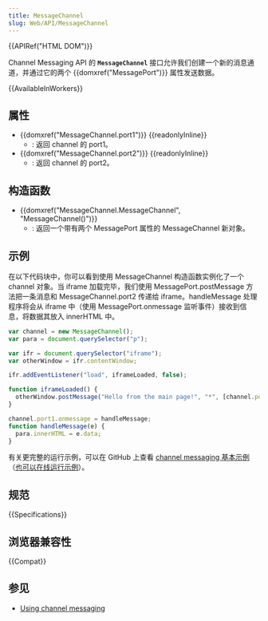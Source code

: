 ```yaml
---
title: MessageChannel
slug: Web/API/MessageChannel
---
```


{{APIRef("HTML DOM")}}

Channel Messaging API 的 **`MessageChannel`** 接口允许我们创建一个新的消息通道，并通过它的两个 {{domxref("MessagePort")}} 属性发送数据。

{{AvailableInWorkers}}

## 属性

- {{domxref("MessageChannel.port1")}} {{readonlyInline}}
  - : 返回 channel 的 port1。
- {{domxref("MessageChannel.port2")}} {{readonlyInline}}
  - : 返回 channel 的 port2。

## 构造函数

- {{domxref("MessageChannel.MessageChannel", "MessageChannel()")}}
  - : 返回一个带有两个 MessagePort 属性的 MessageChannel 新对象。

## 示例

在以下代码块中，你可以看到使用 MessageChannel 构造函数实例化了一个 channel 对象。当 iframe 加载完毕，我们使用 MessagePort.postMessage 方法把一条消息和 MessageChannel.port2 传递给 iframe。handleMessage 处理程序将会从 iframe 中（使用 MessagePort.onmessage 监听事件）接收到信息，将数据其放入 innerHTML 中。

```js
var channel = new MessageChannel();
var para = document.querySelector("p");

var ifr = document.querySelector("iframe");
var otherWindow = ifr.contentWindow;

ifr.addEventListener("load", iframeLoaded, false);

function iframeLoaded() {
  otherWindow.postMessage("Hello from the main page!", "*", [channel.port2]);
}

channel.port1.onmessage = handleMessage;
function handleMessage(e) {
  para.innerHTML = e.data;
}
```

有关更完整的运行示例，可以在 GitHub 上查看 [channel messaging 基本示例](https://github.com/mdn/dom-examples/tree/main/channel-messaging-basic)（[也可以在线运行示例](https://mdn.github.io/dom-examples/channel-messaging-basic/)）。

## 规范

{{Specifications}}

## 浏览器兼容性

{{Compat}}

## 参见

- [Using channel messaging](/zh-CN/docs/Web/API/Channel_Messaging_API/Using_channel_messaging)
